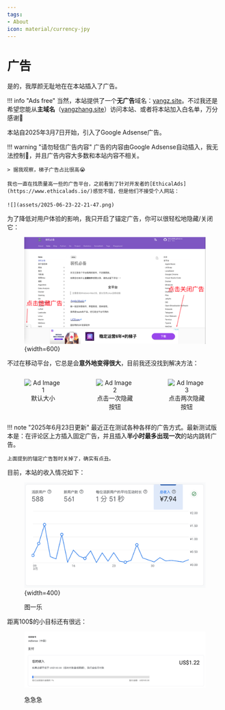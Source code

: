 ```yaml
---
tags: 
- About
icon: material/currency-jpy
---
```


# 广告

是的，我厚颜无耻地在在本站插入了广告。

!!! info "Ads free"
    当然，本站提供了一个**无广告**域名：[yangz.site](https://yangz.site)。不过我还是希望您能从**主域名**（[yangzhang.site](https://yangzhang.site)）访问本站、或者将本站加入白名单，万分感谢🙏

本站自2025年3月7日开始，引入了Google Adsense广告。

!!! warning "请勿轻信广告内容"
    广告的内容由Google Adsense自动插入，我无法控制🤷，并且广告内容大多数和本站内容不相关。

    > 据我观察，梯子广告占比很高😭
    
    我也一直在找质量高一些的广告平台，之前看到了针对开发者的[EthicalAds](https://www.ethicalads.io/)感觉不错，但是他们不接受个人网站：

    ![](assets/2025-06-23-22-21-47.png)

为了降低对用户体验的影响，我只开启了锚定广告，你可以很轻松地隐藏/关闭它：

<figure markdown>

![](assets/2025-04-06-00-01-22.png){width=600}

</figure>

不过在移动平台，它总是会**意外地变得很大**，目前我还没找到解决方法：

<div style="display: flex; justify-content: space-between;">
    <figure style="width: 32%; text-align: center;">
        <img src="../assets/2025-04-06-00-05-48.png" alt="Ad Image 1" style="width: 100%;"/>
        <figcaption>默认大小</figcaption>
    </figure>
    <figure style="width: 32%; text-align: center;">
        <img src="../assets/2025-04-06-00-05-58.png" alt="Ad Image 2" style="width: 100%;"/>
        <figcaption>点击一次隐藏按钮</figcaption>
    </figure>
    <figure style="width: 32%; text-align: center;">
        <img src="../assets/2025-04-06-00-06-06.png" alt="Ad Image 3" style="width: 100%;"/>
        <figcaption>点击两次隐藏按钮</figcaption>
    </figure>
</div>

!!! note "2025年6月23日更新"
    最近正在测试各种各样的广告方式。最新测试版本是：在评论区上方插入固定广告，并且插入**半小时最多出现一次**的站内跳转广告。

    上面提到的锚定广告暂时关掉了，确实有点丑。

目前，本站的收入情况如下：

<figure markdown>

![](assets/2025-04-06-00-18-03.png){width=400}

<figurecaption>图一乐</figurecaption>
</figure>

距离100$的小目标还有很远：

<figure markdown>

![](assets/2025-04-06-00-20-50.png)

<figurecaption>急急急</figurecaption>
</figure>

